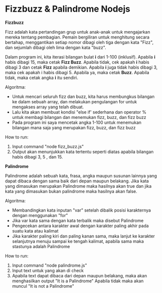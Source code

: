 # Fizzbuzz & Palindrome Nodejs

**Fizzbuzz**

Fizz adalah kata pertandingan grup untuk anak-anak untuk mengajarkan mereka tentang pembagian. Pemain bergiliran untuk menghitung secara bertahap, menggantikan setiap nomor dibagi oleh tiga dengan kata "Fizz", dan sejumlah dibagi oleh lima dengan kata "buzz". 

Dalam program ini, kita iterasi bilangan bulat **i** dari 1-100 (inklusif). Apabila **i** habis dibagi 15, maka cetak **Fizz Buzz**. Apabila tidak, cek apakah **i** habis dibagi 3 dan cetak **Fizz** apabila demikian. Apabila **i** juga tidak habis dibagi 3, maka cek apakah i habis dibagi 5. Apabila ya, maka cetak **Buzz**. Apabila tidak, maka cetak angka **i** itu sendiri.

Algoritma:
- Untuk mencari seluruh fizz dan buzz, kita harus membungkus bilangan ke dalam sebuah array, dan melakukan pengulangan for untuk mengakses array yang telah dibuat.
- Lalu kita akan membuat kondisi "else if' sederhana dan operator % untuk membagi bilangan dan menemukan fizz, buzz, dan fizz buzz
- Pada program ini saya mencetak angka 1-100 untuk menemukan bilangan mana saja yang merupakan fizz, buzz, dan fizz buzz

How to run:
1. Input command "node fizz_buzz.js"
2. Output akan menunjukkan kata tertentu seperti diatas apabila bilangan habis dibagi 3, 5 , dan 15.

**Palindrome**

Palindrome adalah sebuah kata, frasa, angka maupun susunan lainnya yang dapat dibaca dengan sama baik dari depan maupun belakang. Jika kata yang dimasukan merupakan Palindrome maka hasilnya akan true dan jika kata yang dimasukan bukan palindrome maka hasilnya akan false.

Algoritma:
- Membandingkan kata inputan "var" setelah dibalik posisi karakternya dengan menggunakan "for"
- Jika var kata sama dengan kata terbalik maka disebut Palindrome
- Pengecekan antara karakter awal dengan karakter paling akhir pada suatu kata atau kalimat
- Jika karakter paling kiri dan paling kanan sama, maka lanjut ke karakter selanjutnya menuju sampai ke tengah kalimat, apabila sama maka stastunya adalah Palindrome

How to run:
1. Input command "node palindrome.js"
2. Input text untuk yang akan di check
3. Apabila text dapat dibaca dari depan maupun belakang, maka akan menghasilkan output "It is a Palindrome"
Apabila tidak maka akan muncul "It is not a Palindrome"

